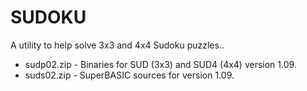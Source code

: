 # SUDOKU

A utility to help solve 3x3 and 4x4 Sudoku puzzles..

* sudp02.zip - Binaries for SUD (3x3) and SUD4 (4x4) version 1.09.
* suds02.zip - SuperBASIC sources for version 1.09.
